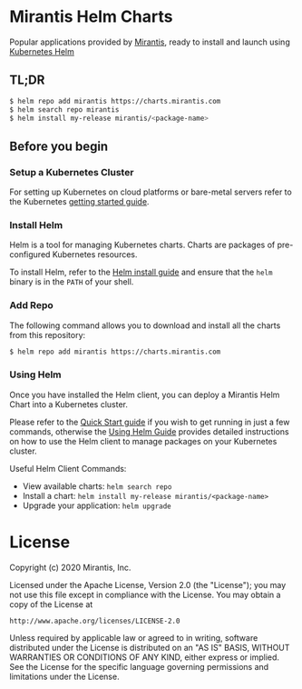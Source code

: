 # Mirantis Helm Charts

Popular applications provided by [Mirantis](https://mirantis.com), ready to install and launch using [Kubernetes Helm](https://github.com/helm/helm)

## TL;DR

```bash
$ helm repo add mirantis https://charts.mirantis.com
$ helm search repo mirantis
$ helm install my-release mirantis/<package-name>
```

## Before you begin

### Setup a Kubernetes Cluster

For setting up Kubernetes on cloud platforms or bare-metal servers refer to the Kubernetes [getting started guide](http://kubernetes.io/docs/getting-started-guides/).

### Install Helm

Helm is a tool for managing Kubernetes charts. Charts are packages of pre-configured Kubernetes resources.

To install Helm, refer to the [Helm install guide](https://github.com/helm/helm#install) and ensure that the `helm` binary is in the `PATH` of your shell.

### Add Repo

The following command allows you to download and install all the charts from this repository:

```bash
$ helm repo add mirantis https://charts.mirantis.com
```

### Using Helm

Once you have installed the Helm client, you can deploy a Mirantis Helm Chart into a Kubernetes cluster.

Please refer to the [Quick Start guide](https://helm.sh/docs/intro/quickstart/) if you wish to get running in just a few commands, otherwise the [Using Helm Guide](https://helm.sh/docs/intro/using_helm/) provides detailed instructions on how to use the Helm client to manage packages on your Kubernetes cluster.

Useful Helm Client Commands:
* View available charts: `helm search repo`
* Install a chart: `helm install my-release mirantis/<package-name>`
* Upgrade your application: `helm upgrade`

# License

Copyright (c) 2020 Mirantis, Inc.

Licensed under the Apache License, Version 2.0 (the "License");
you may not use this file except in compliance with the License.
You may obtain a copy of the License at

    http://www.apache.org/licenses/LICENSE-2.0

Unless required by applicable law or agreed to in writing, software
distributed under the License is distributed on an "AS IS" BASIS,
WITHOUT WARRANTIES OR CONDITIONS OF ANY KIND, either express or implied.
See the License for the specific language governing permissions and
limitations under the License.

